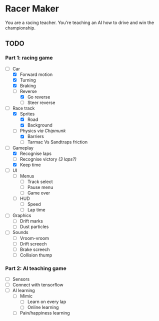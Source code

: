 # Racer Maker

You are a racing teacher. You're teaching an AI how to drive and win the championship.

## TODO

### Part 1: racing game

- [ ] Car
    - [x] Forward motion
    - [x] Turning
    - [x] Braking
    - [ ] Reverse
        - [x] Go reverse
        - [ ] Steer reverse
- [ ] Race track
    - [x] Sprites
        - [x] Road
        - [x] Background
    - [ ] Physics _via Chipmunk_
        - [x] Barriers
        - [ ] Tarmac Vs Sandtraps friction
- [ ] Gameplay
    - [x] Recognise laps
    - [ ] Recognise victory _(3 laps?)_
    - [x] Keep time
- [ ] UI
    - [ ] Menus
        - [ ] Track select
        - [ ] Pause menu
        - [ ] Game over
    - [ ] HUD
        - [ ] Speed
        - [ ] Lap time
- [ ] Graphics
    - [ ] Drift marks
    - [ ] Dust particles
- [ ] Sounds
    - [ ] Vroom-vroom
    - [ ] Drift screech
    - [ ] Brake screech
    - [ ] Collision thump

### Part 2: AI teaching game

- [ ] Sensors
- [ ] Connect with tensorflow
- [ ] AI learning
    - [ ] Mimic
        - [ ] Learn on every lap
        - [ ] Online learning
    - [ ] Pain/happiness learning
